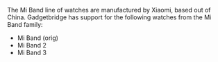 The Mi Band line of watches are manufactured by Xiaomi, based out of China. Gadgetbridge has support for the following watches from the Mi Band family:
* Mi Band (orig)
* Mi Band 2
* Mi Band 3